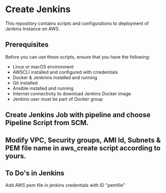# Create Jenkins

This repository contains scripts and configurations to deployment of Jenkins Instance on AWS.

## Prerequisites

Before you can use these scripts, ensure that you have the following:

- Linux or macOS environment
- AWSCLI installed and configured with crredentials
- Docker & Jenknins installed and running
- Git installed
- Ansible installed and running
- Internet connectivity to download Jenkins Docker image
- Jenkins user must be part of Docker group

## Create Jenkins Job with pipeline and choose Pipeline Script from SCM.

## Modify VPC, Security groups, AMI Id, Subnets & PEM file name in aws_create script according to yours.

To Do's in Jenkins
------------------------------------------
Add AWS pem file in jenkins credentials with ID "pemfile"
